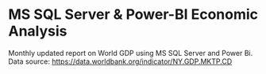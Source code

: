 # MS SQL Server & Power-BI Economic Analysis

Monthly updated report on World GDP using MS SQL Server and Power Bi. 
Data source: https://data.worldbank.org/indicator/NY.GDP.MKTP.CD
